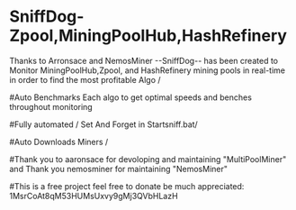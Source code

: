 # SniffDog-Zpool,MiningPoolHub,HashRefinery
Thanks to Arronsace and NemosMiner --SniffDog-- has been created to Monitor MiningPoolHub,Zpool, and HashRefinery mining pools in real-time in order to find the most profitable Algo /

#Auto Benchmarks Each algo to get optimal speeds and benches throughout monitoring 

#Fully automated / Set And Forget in Startsniff.bat/ 

#Auto Downloads Miners /   

#Thank you to aaronsace for devoloping and maintaining "MultiPoolMiner" and Thank you nemosminer for maintaining "NemosMiner"

#This is a free project feel free to donate be much appreciated: 1MsrCoAt8qM53HUMsUxvy9gMj3QVbHLazH


